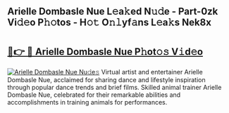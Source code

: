## Arielle Dombasle Nue L𝚎a𝚔ed N𝚞𝚍e - Part-0zk Vi𝚍𝚎o P𝚑𝚘tos - H𝚘𝚝 O𝚗𝚕yf𝚊ns L𝚎a𝚔s Nek8x

# <h2><a href="http://kf38ycw.oniu.top/?m=Arielle+Dombasle+Nue">🔗👉 🔴 Arielle Dombasle Nue P𝚑ot𝚘𝚜 V𝚒d𝚎o</a></h2>

[![Arielle Dombasle Nue Nu𝚍e𝚜](https://i.imgur.com/0qMVB7G.gif)](http://kf38ycw.oniu.top/?m=Arielle+Dombasle+Nue)
Virtual artist and entertainer Arielle Dombasle Nue, acclaimed for sharing dance and lifestyle inspiration through popular dance trends and brief films. Skilled animal trainer Arielle Dombasle Nue, celebrated for their remarkable abilities and accomplishments in training animals for performances.  
